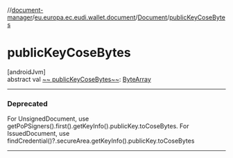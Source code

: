 //[document-manager](../../../index.md)/[eu.europa.ec.eudi.wallet.document](../index.md)/[Document](index.md)/[publicKeyCoseBytes](public-key-cose-bytes.md)

# publicKeyCoseBytes

[androidJvm]\
abstract val [~~
publicKeyCoseBytes~~](public-key-cose-bytes.md): [ByteArray](https://kotlinlang.org/api/latest/jvm/stdlib/kotlin-stdlib/kotlin/-byte-array/index.html)

---

### Deprecated

For UnsignedDocument, use getPoPSigners().first().getKeyInfo().publicKey.toCoseBytes. For IssuedDocument, use findCredential()?.secureArea.getKeyInfo().publicKey.toCoseBytes

---
